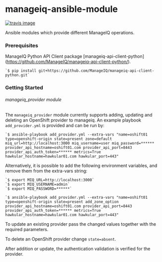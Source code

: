 # manageiq-ansible-module

[![travis image][]][travis status]

Ansible modules which provide different ManageIQ operations.

[travis image]: https://api.travis-ci.org/dkorn/manageiq-ansible-module.svg?branch=master
[travis status]: https://travis-ci.org/dkorn/manageiq-ansible-module/branches

### Prerequisites

ManageIQ Python API Client package [manageiq-api-client-python] (https://github.com/ManageIQ/manageiq-api-client-python/).

    `$ pip install git+https://github.com/ManageIQ/manageiq-api-client-python.git`

### Getting Started

###### manageiq_provider module

The `manageiq_provider` module currently supports adding, updating and deleting an OpenShift provider to manageiq.
An example playbook `add_provider.yml` is provided and can be run by:

    `$ ansible-playbook add_provider.yml --extra-vars "name=oshift01 type=openshift-origin state=present zone=default miq_url=http://localhost:3000 miq_username=user miq_password=****** provider_api_hostname=oshift01.com provider_api_port=8443 provider_api_auth_token=****** metrics=True hawkular_hostname=hawkular01.com hawkular_port=443"

Alternatively, it is possible to add the following environment variables, and remove them from the extra-vars string:

    `$ export MIQ_URL=http://localhost:3000`
    `$ export MIQ_USERNAME=admin`
    `$ export MIQ_PASSWORD=******`

    `$ ansible-playbook add_provider.yml --extra-vars "name=oshift01 type=openshift-origin state=present add_zone_option provider_api_hostname=oshift01.com provider_api_port=8443 provider_api_auth_token=****** metrics=True hawkular_hostname=hawkular01.com hawkular_port=443"

To update an existing provider pass the changed values together with the required parameters.

To delete an OpenShift provider change `state=absent`.

After addition or update, the authentication validation is verified for the provider.
